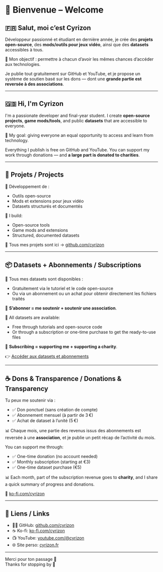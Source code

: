 # 👋 Bienvenue – Welcome

## 🇫🇷 Salut, moi c’est Cyrizon  
Développeur passionné et étudiant en dernière année, je crée des **projets open-source**, des **mods/outils pour jeux vidéo**, ainsi que des **datasets** accessibles à tous.

🎯 Mon objectif : permettre à chacun d’avoir les mêmes chances d’accéder aux technologies.

Je publie tout gratuitement sur GitHub et YouTube, et je propose un système de soutien basé sur les dons — dont une **grande partie est reversée à des associations**.

---

## 🇬🇧 Hi, I'm Cyrizon  
I'm a passionate developer and final-year student. I create **open-source projects**, **game mods/tools**, and public **datasets** that are accessible to everyone.

🎯 My goal: giving everyone an equal opportunity to access and learn from technology.

Everything I publish is free on GitHub and YouTube. You can support my work through donations — and **a large part is donated to charities**.

---

## 📂 Projets / Projects

🧩 Développement de :
- Outils open-source
- Mods et extensions pour jeux vidéo
- Datasets structurés et documentés

🧩 I build:
- Open-source tools
- Game mods and extensions
- Structured, documented datasets

📁 Tous mes projets sont ici → [github.com/cyrizon](https://github.com/cyrizon)

---

## 📦 Datasets + Abonnements / Subscriptions

🎁 Tous mes datasets sont disponibles :
- Gratuitement via le tutoriel et le code open-source
- Ou via un abonnement ou un achat pour obtenir directement les fichiers traités

🌱 **S’abonner = me soutenir + soutenir une association**.

🎁 All datasets are available:
- Free through tutorials and open-source code
- Or through a subscription or one-time purchase to get the ready-to-use files

🌱 **Subscribing = supporting me + supporting a charity**.

👉 [Accéder aux datasets et abonnements](https://ko-fi.com/cyrizon)

---

## ☕ Dons & Transparence / Donations & Transparency

Tu peux me soutenir via :
- ✅ Don ponctuel (sans création de compte)
- ✅ Abonnement mensuel (à partir de 3 €)
- ✅ Achat de dataset à l’unité (5 €)

📊 Chaque mois, une partie des revenus issus des abonnements est reversée à une **association**, et je publie un petit récap de l’activité du mois.

You can support me through:
- ✅ One-time donation (no account needed)
- ✅ Monthly subscription (starting at €3)
- ✅ One-time dataset purchase (€5)

📊 Each month, part of the subscription revenue goes to **charity**, and I share a quick summary of progress and donations.

🔗 [ko-fi.com/cyrizon](https://ko-fi.com/cyrizon)

---

## 🔗 Liens / Links

- 🧑‍💻 GitHub: [github.com/cyrizon](https://github.com/cyrizon)
- ☕ Ko-fi: [ko-fi.com/cyrizon](https://ko-fi.com/cyrizon)
- 📺 YouTube: [youtube.com/@cyrizon](https://www.youtube.com/@cyrizon)
- 🌐 Site perso: [cyrizon.fr](https://cyrizon.fr)

---

Merci pour ton passage 🙏  
Thanks for stopping by 🙏
